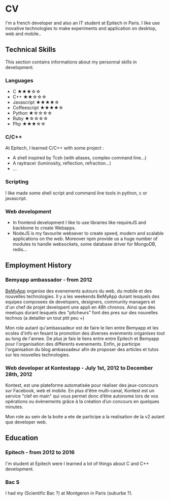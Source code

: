 CV
===

I'm a french developer and also an IT student at Epitech in Paris. I like use inovative technologies to make experiments and application on desktop, web and mobile..

Technical Skills
----------------

This section contains informations about my personnal skills in development.

### Languages

- C             ★★★☆☆
- C++           ★★☆☆☆
- Javascript    ★★★★☆
- Coffeescript  ★★★★☆
- Python        ★☆☆☆☆
- Ruby          ★☆☆☆☆
- Php           ★★★☆☆

### C/C++

At Epitech, I learned C/C++ with some project :

- A shell inspired by Tcsh (with aliases, complex command line...)
- A raytracer (luminosity, reflection, refraction...)
- ...

### Scripting

I like made some shell script and command line tools in python, c or javascript.


### Web development

- In frontend development I like to use libraries like requireJS and backbone to create Webapps.
- NodeJS is my favourite websever to create speed, modern and scalable applications on the web. Moreover npm provide us a huge number of modules to handle websockets, some database driver for MongoDB, redis...

Employment History
------------------

### Bemyapp ambassador - from 2012

[BeMyApp](http://bemyapp.com) organise des evenements autours du web, du mobile et des nouvelles technologies.
Il y a les weekends BeMyApp durant lesquels des equipes composees de developers, designers, community managers et d'un chef de projet developent une appli en 48h chronos.
Ainsi que des meetups durant lesquels des "pitcheurs" font des pres sur des nouvelles technos (a detailler un tout ptit peu +)

Mon role autant qu'ambassadeur est de faire le lien entre Bemyapp et les ecoles d'info en fesant la promotion des diverses evenments origanises tout au long de l'annee.
De plus je fais le liens entre entre Epitech et Bemyapp pour l'organisation des differents evenements.
Enfin, je participe l'organisation du blog ambassadeur afin de proposer des articles et tutos sur les nouvelles technologies.

### Web developer at Kontestapp - July 1st, 2012 to December 28th, 2012

Kontest, est une plateforme automatisée pour réaliser des jeux-concours sur Facebook, web et mobile. En plus d'être multi-canal, Kontest est un service "clef en main" qui vous permet donc d’être autonome lors de vos opérations ou évènements grâce à la création d’un concours en quelques minutes.

Mon role au sein de la boite a ete de participe a la realisation de la v2 autant que developer web.

Education
---------

### Epitech - from 2012 to 2016

I'm student at Epitech were I learned a lot of things about C and C++ development.

### Bac S

I had my (Scientific Bac ?) at Montgeron in Paris (suburbe ?).